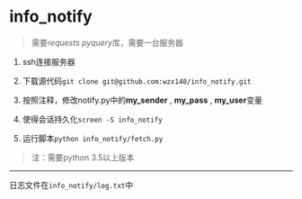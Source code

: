 # info_notify
> 需要*requests* *pyquery*库，需要一台服务器

1. ssh连接服务器

2. 下载源代码`git clone git@github.com:wzx140/info_notify.git`
3. 按照注释，修改notify.py中的**my_sender** , **my_pass** , **my_user**变量
4. 使得会话持久化`screen -S info_notify`
5. 运行脚本`python info_notify/fetch.py`
> 注：需要python 3.5以上版本

------------


日志文件在`info_notify/log.txt`中